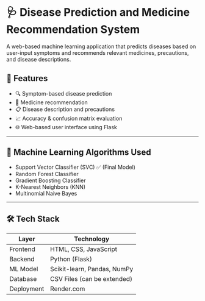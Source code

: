 # 🩺 Disease Prediction and Medicine Recommendation System

A web-based machine learning application that predicts diseases based on user-input symptoms and recommends relevant medicines, precautions, and disease descriptions.

## 🚀 Features

- 🔍 Symptom-based disease prediction
- 💊 Medicine recommendation
- 📋 Disease description and precautions
- 📈 Accuracy & confusion matrix evaluation
- 🌐 Web-based user interface using Flask

---

## 🧠 Machine Learning Algorithms Used

- Support Vector Classifier (SVC) ✅ (Final Model)
- Random Forest Classifier
- Gradient Boosting Classifier
- K-Nearest Neighbors (KNN)
- Multinomial Naive Bayes

---

## 🛠️ Tech Stack

| Layer      | Technology                      |
|------------|----------------------------------|
| Frontend   | HTML, CSS, JavaScript            |
| Backend    | Python (Flask)                   |
| ML Model   | Scikit-learn, Pandas, NumPy      |
| Database   | CSV Files (can be extended)      |
| Deployment | Render.com                       |

